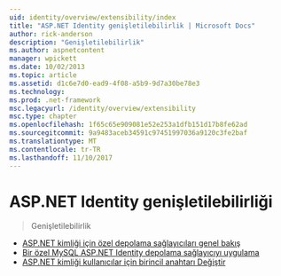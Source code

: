 ```yaml
---
uid: identity/overview/extensibility/index
title: "ASP.NET Identity genişletilebilirlik | Microsoft Docs"
author: rick-anderson
description: "Genişletilebilirlik"
ms.author: aspnetcontent
manager: wpickett
ms.date: 10/02/2013
ms.topic: article
ms.assetid: d1c6e7d0-ead9-4f08-a5b9-9d7a30be78e3
ms.technology: 
ms.prod: .net-framework
msc.legacyurl: /identity/overview/extensibility
msc.type: chapter
ms.openlocfilehash: 1f65c65e909081e52e253a1dfb151d17b8fe62ad
ms.sourcegitcommit: 9a9483aceb34591c97451997036a9120c3fe2baf
ms.translationtype: MT
ms.contentlocale: tr-TR
ms.lasthandoff: 11/10/2017
---
```

<a name="aspnet-identity-extensibility"></a>ASP.NET Identity genişletilebilirliği
====================
> Genişletilebilirlik


- [ASP.NET kimliği için özel depolama sağlayıcıları genel bakış](overview-of-custom-storage-providers-for-aspnet-identity.md)
- [Bir özel MySQL ASP.NET Identity depolama sağlayıcıyı uygulama](implementing-a-custom-mysql-aspnet-identity-storage-provider.md)
- [ASP.NET kimliği kullanıcılar için birincil anahtarı Değiştir](change-primary-key-for-users-in-aspnet-identity.md)
